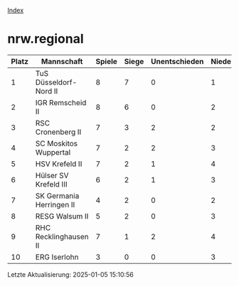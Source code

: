 [Index](./README.md)

# nrw.regional

| Platz |  Mannschaft |  Spiele |  Siege |  Unentschieden |  Niederlagen |  Tore |  Differenz |  Punkte | 
| --- |  --- |  --- |  --- |  --- |  --- |  --- |  --- |  --- |  
|  1 |   TuS Düsseldorf-Nord II |   8 |   7 |   0 |   1 |   53:30 |   23 |   21 |  
|  2 |   IGR Remscheid II |   8 |   6 |   0 |   2 |   55:31 |   24 |   18 |  
|  3 |   RSC Cronenberg II |   7 |   3 |   2 |   2 |   38:32 |   6 |   11 |  
|  4 |   SC Moskitos Wuppertal |   7 |   2 |   2 |   3 |   40:42 |   -2 |   8 |  
|  5 |   HSV Krefeld II |   7 |   2 |   1 |   4 |   32:33 |   -1 |   7 |  
|  6 |   Hülser SV Krefeld III |   6 |   2 |   1 |   3 |   24:42 |   -18 |   7 |  
|  7 |   SK Germania Herringen II |   4 |   2 |   0 |   2 |   26:19 |   7 |   6 |  
|  8 |   RESG Walsum II |   5 |   2 |   0 |   3 |   23:43 |   -20 |   6 |  
|  9 |   RHC Recklinghausen II |   7 |   1 |   2 |   4 |   27:35 |   -8 |   5 |  
|  10 |   ERG Iserlohn |   3 |   0 |   0 |   3 |   10:21 |   -11 |   0 |  


Letzte Aktualisierung: 2025-01-05 15:10:56